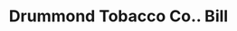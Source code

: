 ---
doi: 10.7916/D8TT62ZD
date_other: '1894'
date_other_textual: '1894'
form: printed ephemera
genre:
- Invoices
name:
- Drummond Tobacco Co.
object_in_context_url: https://biggert.cul.columbia.edu/items/view/ave_biggert_00705
subject_hierarchical_geographic:
- St. Louis, Missouri, United States
subject_name:
- Drummond Tobacco Co.
title: Drummond Tobacco Co.. Bill
sort_title: Drummond Tobacco Co.. Bill
call_number: ave_biggert_00705
coordinates:
- 38.62722222222222,-90.19777777777779
pid: ave_biggert_00705
identifiers: ave_biggert_00705
thumbnail: https://derivativo-2.library.columbia.edu/iiif/2/ldpd:345604/full/!256,256/0/native.jpg
permalink: "/items/ave_biggert_00705/"
layout: iiif-image-page
---